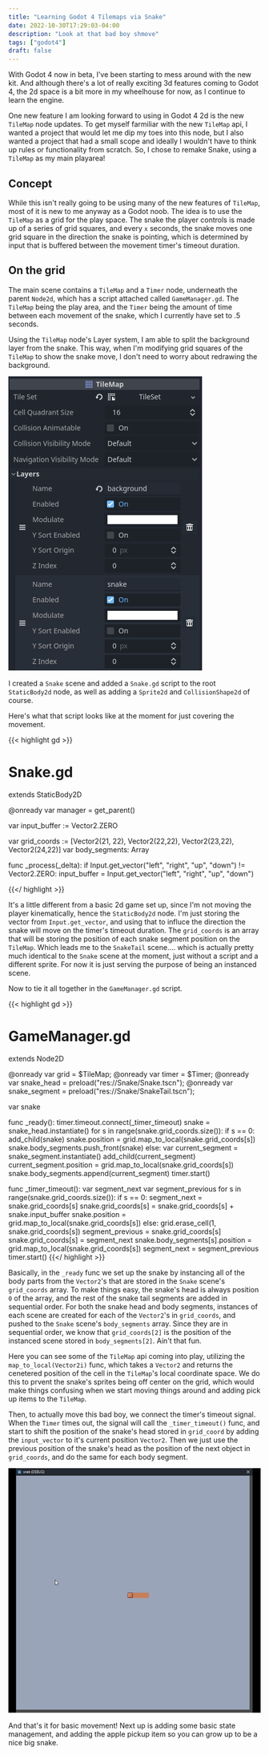 ```yaml
---
title: "Learning Godot 4 Tilemaps via Snake"
date: 2022-10-30T17:29:03-04:00
description: "Look at that bad boy shmove"
tags: ["godot4"]
draft: false
---
```


With Godot 4 now in beta, I've been starting to mess around with the new kit. And although there's a lot of really exciting 3d features coming to Godot 4, the 2d space is a bit more in my wheelhouse for now, as I continue to learn the engine.

One new feature I am looking forward to using in Godot 4 2d is the new `TileMap` node updates. To get myself farmiliar with the new `TileMap` api, I wanted a project that would let me dip my toes into this node, but I also wanted a project that had a small scope and ideally I wouldn't have to think up rules or functionality from scratch. So, I chose to remake Snake, using a `TileMap` as my main playarea!

## Concept

While this isn't really going to be using many of the new features of `TileMap`, most of it is new to me anyway as a Godot noob. The idea is to use the `TileMap` as a grid for the play space. The snake the player controls is made up of a series of grid squares, and every `x` seconds, the snake moves one grid square in the direction the snake is pointing, which is determined by input that is buffered between the movement timer's timeout duration.

## On the grid

The main scene contains a `TileMap` and a `Timer` node, underneath the parent `Node2d`, which has a script attached called `GameManager.gd`. The `TileMap` being the play area, and the `Timer` being the amount of time between each movement of the snake, which I currently have set to .5 seconds.

Using the `TileMap` node's Layer system, I am able to split the background layer from the snake. This way, when I'm modifying grid squares of the `TileMap` to show the snake move, I don't need to worry about redrawing the background.

![tilemap_layer](/images/posts/tilemap_layer.png "tilemap")

I created a `Snake` scene and added a `Snake.gd` script to the root `StaticBody2d` node, as well as adding a `Sprite2d` and `CollisionShape2d` of course.

Here's what that script looks like at the moment for just covering the movement.

{{< highlight gd >}}
# Snake.gd

extends StaticBody2D

@onready var manager = get_parent()

var input_buffer := Vector2.ZERO

var grid_coords := [Vector2(21, 22), Vector2(22,22), Vector2(23,22), Vector2(24,22)]
var body_segments: Array

func _process(_delta):
	if Input.get_vector("left", "right", "up", "down") != Vector2.ZERO:
		input_buffer = Input.get_vector("left", "right", "up", "down")

{{</ highlight >}}

It's a little different from a basic 2d game set up, since I'm not moving the player kinematically, hence the `StaticBody2d` node. I'm just storing the vector from `Input.get_vector`, and using that to influce the direction the snake will move on the timer's timeout duration. The `grid_coords` is an array that will be storing the position of each snake segment position on the `TileMap`. Which leads me to the `SnakeTail` scene.... which is actually pretty much identical to the `Snake` scene at the moment, just without a script and a different sprite. For now it is just serving the purpose of being an instanced scene.

Now to tie it all together in the `GameManager.gd` script.

{{< highlight gd >}}
# GameManager.gd

extends Node2D

@onready var grid = $TileMap;
@onready var timer = $Timer;
@onready var snake_head = preload("res://Snake/Snake.tscn");
@onready var snake_segment = preload("res://Snake/SnakeTail.tscn");

var snake

func _ready():
	timer.timeout.connect(_timer_timeout)
	snake = snake_head.instantiate()
	for s in range(snake.grid_coords.size()):
		if s == 0:
			add_child(snake)
			snake.position = grid.map_to_local(snake.grid_coords[s])
			snake.body_segments.push_front(snake)
		else:
			var current_segment = snake_segment.instantiate()
			add_child(current_segment)
			current_segment.position = grid.map_to_local(snake.grid_coords[s])
			snake.body_segments.append(current_segment)
	timer.start()

func _timer_timeout():
	var segment_next
	var segment_previous
	for s in range(snake.grid_coords.size()):
		if s == 0:
			segment_next = snake.grid_coords[s]
			snake.grid_coords[s] = snake.grid_coords[s] + snake.input_buffer
			snake.position = grid.map_to_local(snake.grid_coords[s])
		else:
			grid.erase_cell(1, snake.grid_coords[s])
			segment_previous = snake.grid_coords[s]
			snake.grid_coords[s] = segment_next
			snake.body_segments[s].position = grid.map_to_local(snake.grid_coords[s])
			segment_next = segment_previous
		timer.start()
{{</ highlight >}}

Basically, in the `_ready` func we set up the snake by instancing all of the body parts from the `Vector2`'s that are stored in the `Snake` scene's `grid_coords` array. To make things easy, the snake's head is always position `0` of the array, and the rest of the snake tail segments are added in sequential order. For both the snake head and body segments, instances of each scene are created for each of the `Vector2`'s in `grid_coords`, and pushed to the `Snake` scene's `body_segments` array. Since they are in sequential order, we know that `grid_coords[2]` is the position of the instanced scene stored in `body_segments[2]`. Ain't that fun.

Here you can see some of the `TileMap` api coming into play, utilizing the `map_to_local(Vector2i)` func, which takes a `Vector2` and returns the cenetered position of the cell in the `TileMap`'s local coordinate space. We do this to prvent the snake's sprites being off center on the grid, which would make things confusing when we start moving things around and adding pick up items to the `TileMap`.

Then, to actually move this bad boy, we connect the timer's timeout signal. When the `Timer` times out, the signal will call the `_timer_timeout()` func, and start to shift the position of the snake's head stored in `grid_coord` by adding the `input_vector` to it's current position `Vector2`. Then we just use the previous position of the snake's head as the position of the next object in `grid_coords`, and do the same for each body segment.

![snek_move](/images/posts/snek.gif "snek")

And that's it for basic movement! Next up is adding some basic state management, and adding the apple pickup item so you can grow up to be a nice big snake.
